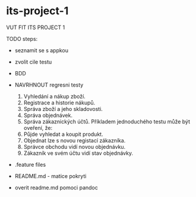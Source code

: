 # its-project-1

VUT FIT ITS PROJECT 1

TODO steps:
 - seznamit se s appkou
 - zvolit cile testu
 - BDD
 - NAVRHNOUT regresni testy
    1. Vyhledání a nákup zboží.
    2. Registrace a historie nákupů.
    3. Správa zboží a jeho skladovosti.
    4. Správa objednávek.
    5. Správa zákaznických účtů.
Příkladem jednoduchého testu může být oveření, že:
    1. Půjde vyhledat a koupit produkt.
    2. Objednat lze s novou registací zákazníka.
    3. Správce obchodu vidí novou objednávku.
    4. Zákazník ve svém účtu vidí stav objednávky.

- .feature files
- README.md - matice pokryti
- overit readme.md pomoci pandoc